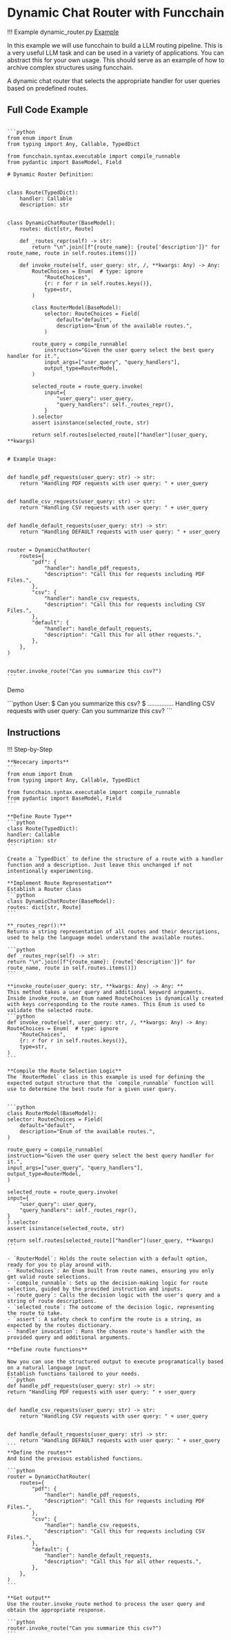 # Dynamic Chat Router with Funcchain

!!! Example
    dynamic_router.py [Example](https://github.com/shroominic/funcchain/blob/main/examples/dynamic_router.py)

In this example we will use funcchain to build a LLM routing pipeline.
This is a very useful LLM task and can be used in a variety of applications.
You can abstract this for your own usage.
This should serve as an example of how to archive complex structures using funcchain.

A dynamic chat router that selects the appropriate handler for user queries based on predefined routes.

## Full Code Example
<pre><code id="codeblock">
```python
from enum import Enum
from typing import Any, Callable, TypedDict

from funcchain.syntax.executable import compile_runnable
from pydantic import BaseModel, Field

# Dynamic Router Definition:


class Route(TypedDict):
    handler: Callable
    description: str


class DynamicChatRouter(BaseModel):
    routes: dict[str, Route]

    def _routes_repr(self) -> str:
        return "\n".join([f"{route_name}: {route['description']}" for route_name, route in self.routes.items()])

    def invoke_route(self, user_query: str, /, **kwargs: Any) -> Any:
        RouteChoices = Enum(  # type: ignore
            "RouteChoices",
            {r: r for r in self.routes.keys()},
            type=str,
        )

        class RouterModel(BaseModel):
            selector: RouteChoices = Field(
                default="default",
                description="Enum of the available routes.",
            )

        route_query = compile_runnable(
            instruction="Given the user query select the best query handler for it.",
            input_args=["user_query", "query_handlers"],
            output_type=RouterModel,
        )

        selected_route = route_query.invoke(
            input={
                "user_query": user_query,
                "query_handlers": self._routes_repr(),
            }
        ).selector
        assert isinstance(selected_route, str)

        return self.routes[selected_route]["handler"](user_query, **kwargs)


# Example Usage:


def handle_pdf_requests(user_query: str) -> str:
    return "Handling PDF requests with user query: " + user_query


def handle_csv_requests(user_query: str) -> str:
    return "Handling CSV requests with user query: " + user_query


def handle_default_requests(user_query: str) -> str:
    return "Handling DEFAULT requests with user query: " + user_query


router = DynamicChatRouter(
    routes={
        "pdf": {
            "handler": handle_pdf_requests,
            "description": "Call this for requests including PDF Files.",
        },
        "csv": {
            "handler": handle_csv_requests,
            "description": "Call this for requests including CSV Files.",
        },
        "default": {
            "handler": handle_default_requests,
            "description": "Call this for all other requests.",
        },
    },
)


router.invoke_route("Can you summarize this csv?")
```  
</code></pre>

Demo
<div class="termy">
```python
User:
$ Can you summarize this csv?
$ ...............
Handling CSV requests with user query: Can you summarize this csv?
```
</div>

## Instructions

!!! Step-by-Step

    **Nececary imports**
    ```
    from enum import Enum
    from typing import Any, Callable, TypedDict

    from funcchain.syntax.executable import compile_runnable
    from pydantic import BaseModel, Field
    ```

    **Define Route Type**
    ```python
    class Route(TypedDict):
    handler: Callable
    description: str
    ```

    Create a `TypedDict` to define the structure of a route with a handler function and a description. Just leave this unchanged if not intentionally experimenting.

    **Implement Route Representation**
    Establish a Router class
    ```python
    class DynamicChatRouter(BaseModel):
    routes: dict[str, Route]
    ```

    **_routes_repr():**
    Returns a string representation of all routes and their descriptions, used to help the language model understand the available routes.

    ```python
    def _routes_repr(self) -> str:
    return "\n".join([f"{route_name}: {route['description']}" for route_name, route in self.routes.items()])
    ```

    **invoke_route(user_query: str, **kwargs: Any) -> Any: **
    This method takes a user query and additional keyword arguments. Inside invoke_route, an Enum named RouteChoices is dynamically created with keys corresponding to the route names. This Enum is used to validate the selected route.
    ```python
    def invoke_route(self, user_query: str, /, **kwargs: Any) -> Any:
    RouteChoices = Enum(  # type: ignore
        "RouteChoices",
        {r: r for r in self.routes.keys()},
        type=str,
    )
    ```

    **Compile the Route Selection Logic**
    The `RouterModel` class in this example is used for defining the expected output structure that the `compile_runnable` function will use to determine the best route for a given user query.


    ```python
    class RouterModel(BaseModel):
    selector: RouteChoices = Field(
        default="default",
        description="Enum of the available routes.",
    )

    route_query = compile_runnable(
    instruction="Given the user query select the best query handler for it.",
    input_args=["user_query", "query_handlers"],
    output_type=RouterModel,
    )

    selected_route = route_query.invoke(
    input={
        "user_query": user_query,
        "query_handlers": self._routes_repr(),
    }
    ).selector
    assert isinstance(selected_route, str)

    return self.routes[selected_route]["handler"](user_query, **kwargs)
    ```

    - `RouterModel`: Holds the route selection with a default option, ready for you to play around with.
    - `RouteChoices`: An Enum built from route names, ensuring you only get valid route selections.
    - `compile_runnable`: Sets up the decision-making logic for route selection, guided by the provided instruction and inputs.
    - `route_query`: Calls the decision logic with the user's query and a string of route descriptions.
    - `selected_route`: The outcome of the decision logic, representing the route to take.
    - `assert`: A safety check to confirm the route is a string, as expected by the routes dictionary.
    - `handler invocation`: Runs the chosen route's handler with the provided query and additional arguments.

    **Define route functions**

    Now you can use the structured output to execute programatically based on a natural language input.
    Establish functions tailored to your needs.
    ```python
    def handle_pdf_requests(user_query: str) -> str:
    return "Handling PDF requests with user query: " + user_query


    def handle_csv_requests(user_query: str) -> str:
        return "Handling CSV requests with user query: " + user_query


    def handle_default_requests(user_query: str) -> str:
        return "Handling DEFAULT requests with user query: " + user_query
    ```
    **Define the routes**
    And bind the previous established functions.

    ```python
    router = DynamicChatRouter(
        routes={
            "pdf": {
                "handler": handle_pdf_requests,
                "description": "Call this for requests including PDF Files.",
            },
            "csv": {
                "handler": handle_csv_requests,
                "description": "Call this for requests including CSV Files.",
            },
            "default": {
                "handler": handle_default_requests,
                "description": "Call this for all other requests.",
            },
        },
    )
    ```

    **Get output**
    Use the router.invoke_route method to process the user query and obtain the appropriate response.

    ```python
    router.invoke_route("Can you summarize this csv?")
    ```